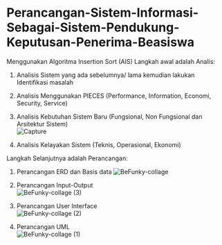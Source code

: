 # Perancangan-Sistem-Informasi-Sebagai-Sistem-Pendukung-Keputusan-Penerima-Beasiswa
Menggunakan Algoritma Insertion Sort (AIS)
Langkah awal adalah Analis:
1. Analisis Sistem yang ada sebelumnya/ lama kemudian lakukan Identifikasi masalah
2. Analisis Menggunakan PIECES (Performance, Information, Economi, Security, Service)
3. Analisis Kebutuhan Sistem Baru (Fungsional, Non Fungsional dan Arsitektur Sistem)<br>
![Capture](https://user-images.githubusercontent.com/55064831/66945005-80d9a600-f078-11e9-8c76-2aa38ff97ce9.PNG)

4. Analisis Kelayakan Sistem (Teknis, Operasional, Ekonomi)<br>

Langkah Selanjutnya adalah Perancangan:
1. Perancangan ERD dan Basis data
![BeFunky-collage](https://user-images.githubusercontent.com/55064831/66949307-78856900-f080-11e9-988f-8919f92b38f0.jpg)

2. Perancangan Input-Output <br>
![BeFunky-collage (3)](https://user-images.githubusercontent.com/55064831/66950460-99e75480-f082-11e9-8931-f7f35e1b2662.jpg)


3. Perancangan User Interface <br>
![BeFunky-collage (2)](https://user-images.githubusercontent.com/55064831/66950108-f8f89980-f081-11e9-8923-6086beeb3b32.jpg)

4. Perancangan UML<br>
![BeFunky-collage (1)](https://user-images.githubusercontent.com/55064831/66949768-49bbc280-f081-11e9-8ca3-59a430bd7e46.jpg)
